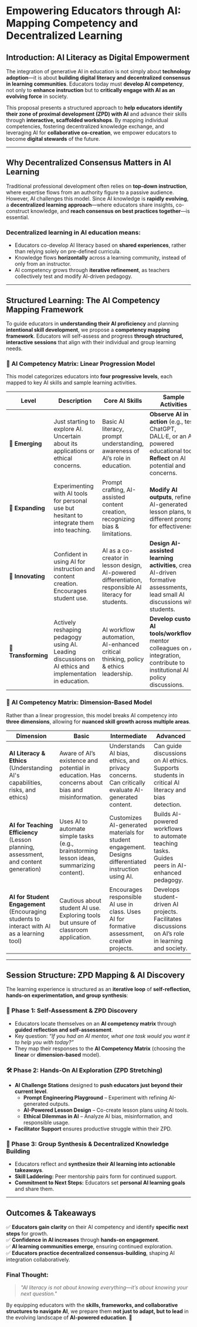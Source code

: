 # **Empowering Educators through AI: Mapping Competency and Decentralized Learning**

## **Introduction: AI Literacy as Digital Empowerment**

The integration of generative AI in education is not simply about **technology adoption**—it is about **building digital literacy and decentralized consensus in learning communities**. Educators today must **develop AI competency**, not only to **enhance instruction** but to **critically engage with AI as an evolving force** in society. 

This proposal presents a structured approach to **help educators identify their zone of proximal development (ZPD) with AI** and advance their skills through **interactive, scaffolded workshops**. By mapping individual competencies, fostering decentralized knowledge exchange, and leveraging AI for **collaborative co-creation**, we empower educators to become **digital stewards** of the future.

---

## **Why Decentralized Consensus Matters in AI Learning**

Traditional professional development often relies on **top-down instruction**, where expertise flows from an authority figure to a passive audience. However, AI challenges this model. Since AI knowledge is **rapidly evolving**, a **decentralized learning approach**—where educators share insights, co-construct knowledge, and **reach consensus on best practices together**—is essential.

### **Decentralized learning in AI education means:**
- Educators co-develop AI literacy based on **shared experiences**, rather than relying solely on pre-defined curricula.
- Knowledge flows **horizontally** across a learning community, instead of only from an instructor.
- AI competency grows through **iterative refinement**, as teachers collectively test and modify AI-driven pedagogy.

---

## **Structured Learning: The AI Competency Mapping Framework**

To guide educators in **understanding their AI proficiency** and planning **intentional skill development**, we propose a **competency mapping framework**. Educators will self-assess and progress **through structured, interactive sessions** that align with their individual and group learning needs.

### **📌 AI Competency Matrix: Linear Progression Model**
This model categorizes educators into **four progressive levels**, each mapped to key AI skills and sample learning activities.

| **Level**           | **Description** | **Core AI Skills** | **Sample Activities** |
|------------------|----------------|-------------------|------------------|
| **🔰 Emerging** | Just starting to explore AI. Uncertain about its applications or ethical concerns. | Basic AI literacy, prompt understanding, awareness of AI’s role in education. | **Observe AI in action** (e.g., test ChatGPT, DALL·E, or an AI-powered educational tool). **Reflect** on AI potential and concerns. |
| **🌱 Expanding** | Experimenting with AI tools for personal use but hesitant to integrate them into teaching. | Prompt crafting, AI-assisted content creation, recognizing bias & limitations. | **Modify AI outputs**, refine AI-generated lesson plans, test different prompts for effectiveness. |
| **🚀 Innovating** | Confident in using AI for instruction and content creation. Encourages student use. | AI as a co-creator in lesson design, AI-powered differentiation, responsible AI literacy for students. | **Design AI-assisted learning activities**, create AI-driven formative assessments, lead small AI discussions with students. |
| **🧠 Transforming** | Actively reshaping pedagogy using AI. Leading discussions on AI ethics and implementation in education. | AI workflow automation, AI-enhanced critical thinking, policy & ethics leadership. | **Develop custom AI tools/workflows**, mentor colleagues on AI integration, contribute to institutional AI policy discussions. |

### **📌 AI Competency Matrix: Dimension-Based Model**
Rather than a linear progression, this model breaks AI competency into **three dimensions**, allowing for **nuanced skill growth across multiple areas**.

| **Dimension**  | **Basic** | **Intermediate** | **Advanced** |
|---------------|----------|----------------|--------------|
| **AI Literacy & Ethics** (Understanding AI's capabilities, risks, and ethics) | Aware of AI’s existence and potential in education. Has concerns about bias and misinformation. | Understands AI bias, ethics, and privacy concerns. Can critically evaluate AI-generated content. | Can guide discussions on AI ethics. Supports students in critical AI literacy and bias detection. |
| **AI for Teaching Efficiency** (Lesson planning, assessment, and content generation) | Uses AI to automate simple tasks (e.g., brainstorming lesson ideas, summarizing content). | Customizes AI-generated materials for student engagement. Designs differentiated instruction using AI. | Builds AI-powered workflows to automate teaching tasks. Guides peers in AI-enhanced pedagogy. |
| **AI for Student Engagement** (Encouraging students to interact with AI as a learning tool) | Cautious about student AI use. Exploring tools but unsure of classroom application. | Encourages responsible AI use in class. Uses AI for formative assessment, creative projects. | Develops student-driven AI projects. Facilitates discussions on AI’s role in learning and society. |

---

## **Session Structure: ZPD Mapping & AI Discovery**

The learning experience is structured as an **iterative loop** of **self-reflection, hands-on experimentation, and group synthesis**:

### **📍 Phase 1: Self-Assessment & ZPD Discovery**
- Educators locate themselves on an **AI competency matrix** through **guided reflection and self-assessment**.
- Key question: *“If you had an AI mentor, what one task would you want it to help you with today?”*
- They map their responses to the **AI Competency Matrix** (choosing the **linear** or **dimension-based** model).

### **🛠 Phase 2: Hands-On AI Exploration (ZPD Stretching)**
- **AI Challenge Stations** designed to **push educators just beyond their current level**.
  - **Prompt Engineering Playground** – Experiment with refining AI-generated outputs.
  - **AI-Powered Lesson Design** – Co-create lesson plans using AI tools.
  - **Ethical Dilemmas in AI** – Analyze AI bias, misinformation, and responsible usage.
- **Facilitator Support** ensures productive struggle within their ZPD.

### **🤝 Phase 3: Group Synthesis & Decentralized Knowledge Building**
- Educators reflect and **synthesize their AI learning into actionable takeaways**.
- **Skill Laddering:** Peer mentorship pairs form for continued support.
- **Commitment to Next Steps:** Educators set **personal AI learning goals** and share them.

---

## **Outcomes & Takeaways**
✅ **Educators gain clarity** on their AI competency and identify **specific next steps** for growth.  
✅ **Confidence in AI increases** through **hands-on engagement**.  
✅ **AI learning communities emerge**, ensuring continued exploration.  
✅ **Educators practice decentralized consensus-building**, shaping AI integration collaboratively.  

### **Final Thought:**  
> *"AI literacy is not about knowing everything—it’s about knowing your next question."*  

By equipping educators with the **skills, frameworks, and collaborative structures to navigate AI**, we prepare them **not just to adapt, but to lead** in the evolving landscape of **AI-powered education**. 🚀
